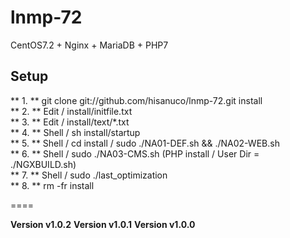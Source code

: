 # lnmp-72
CentOS7.2 + Nginx + MariaDB + PHP7    

## Setup
** 1. ** git clone git://github.com/hisanuco/lnmp-72.git install  
** 2. ** Edit / install/initfile.txt  
** 3. ** Edit / install/text/\*.txt  
** 4. ** Shell / sh install/startup  
** 5. ** Shell / cd install / sudo ./NA01-DEF.sh && ./NA02-WEB.sh  
** 6. ** Shell / sudo ./NA03-CMS.sh (PHP install / User Dir = ./NGXBUILD.sh)  
** 7. ** Shell / sudo ./last_optimization  
** 8. ** rm -fr install  

====

**Version v1.0.2**
**Version v1.0.1**
**Version v1.0.0**
